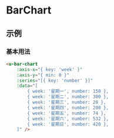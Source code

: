 # BarChart

## 示例
### 基本用法

<div class="m-example"></div>

``` html
<u-bar-chart
    :axis-x="{ key: 'week' }"
    :axis-y="{ min: 0 }"
    :series="[{ key: 'number' }]"
    :data="[
        { week: '星期一', number: 150 },
        { week: '星期二', number: 300 },
        { week: '星期三', number: 28 },
        { week: '星期四', number: 200 },
        { week: '星期五', number: 74 },
        { week: '星期六', number: 532 },
        { week: '星期日', number: 420 },
    ]" />
```
